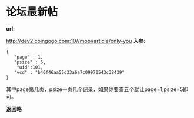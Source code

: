 # 论坛最新帖 #


**url:**

http://dev2.coingogo.com:10//mobi/article/only-you
**入参:**

	{
	   "page" : 1,
	   "psize" : 5,
		"uid":101,
	   "vcd" : "b46f46aa55d33a6a7c09970543c38439"    
	}

其中page第几页，psize一页几个记录，如果你要查五个就让page=1,psize=5即可。

**返回略**
